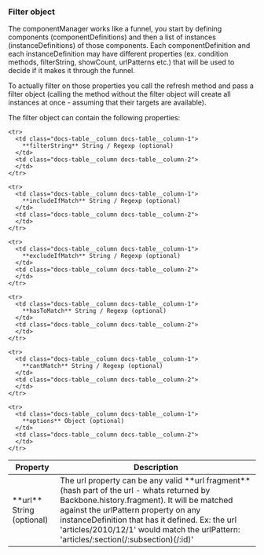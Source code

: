 ### <a name="filter"></a> Filter object

The componentManager works like a funnel, you start by defining components (componentDefinitions) and then a list of instances (instanceDefinitions) of those components. Each componentDefinition and each instanceDefinition may have different properties (ex. condition methods, filterString, showCount, urlPatterns etc.) that will be used to decide if it makes it through the funnel.

To actually filter on those properties you call the refresh method and pass a filter object (calling the method without the filter object will create all instances at once - assuming that their targets are available).

The filter object can contain the following properties:


<table class="docs-table">
  <thead>
    <tr>
      <th class="docs-table__column docs-table__column-1">Property</th>
      <th class="docs-table__column docs-table__column-2">Description</th>
    </tr>
  </thead>
  <tbody>
    <tr>
      <td class="docs-table__column docs-table__column-1">
        **url** String (optional)
      </td>
      <td class="docs-table__column docs-table__column-2">
      The url property can be any valid **url fragment** (hash part of the url - whats returned by Backbone.history.fragment). It will be matched against the urlPattern property on any instanceDefinition that has it defined. Ex: the url 'articles/2010/12/1' would match the urlPattern: 'articles/:section(/:subsection)(/:id)'
      </td>
    </tr>

    <tr>
      <td class="docs-table__column docs-table__column-1">
        **filterString** String / Regexp (optional)
      </td>
      <td class="docs-table__column docs-table__column-2">
      </td>
    </tr>

    <tr>
      <td class="docs-table__column docs-table__column-1">
        **includeIfMatch** String / Regexp (optional)
      </td>
      <td class="docs-table__column docs-table__column-2">
      </td>
    </tr>

    <tr>
      <td class="docs-table__column docs-table__column-1">
        **excludeIfMatch** String / Regexp (optional)
      </td>
      <td class="docs-table__column docs-table__column-2">
      </td>
    </tr>

    <tr>
      <td class="docs-table__column docs-table__column-1">
        **hasToMatch** String / Regexp (optional)
      </td>
      <td class="docs-table__column docs-table__column-2">
      </td>
    </tr>

    <tr>
      <td class="docs-table__column docs-table__column-1">
        **cantMatch** String / Regexp (optional)
      </td>
      <td class="docs-table__column docs-table__column-2">
      </td>
    </tr>

    <tr>
      <td class="docs-table__column docs-table__column-1">
        **options** Object (optional)
      </td>
      <td class="docs-table__column docs-table__column-2">
      </td>
    </tr>
  </tbody>
</table>

